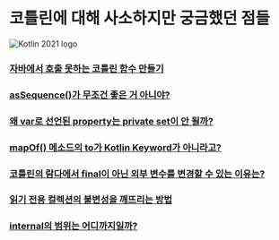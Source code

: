 # 코틀린에 대해 사소하지만 궁금했던 점들

![Kotlin 2021 logo](https://user-images.githubusercontent.com/48639421/122698153-b5f0bf80-d281-11eb-817d-bc3bf9b2db83.png)

### [자바에서 호출 못하는 코틀린 함수 만들기](https://velog.io/@dhwlddjgmanf/%EC%9E%90%EB%B0%94%EC%97%90%EC%84%9C-%ED%98%B8%EC%B6%9C-%EB%AA%BB%ED%95%98%EB%8A%94-%EC%BD%94%ED%8B%80%EB%A6%B0-%ED%95%A8%EC%88%98-%EB%A7%8C%EB%93%A4%EA%B8%B0)  
### [asSequence()가 무조건 좋은 거 아니야?](https://velog.io/@dhwlddjgmanf/Kotlin-asSequence-vs-non-asSequence)  
### [왜 var로 선언된 property는 private set이 안 될까?](https://velog.io/@dhwlddjgmanf/%EC%99%9C-var%EB%A1%9C-%EC%84%A0%EC%96%B8%EB%90%9C-property%EB%8A%94-private-set%EC%9D%B4-%EC%95%88-%EB%90%A0%EA%B9%8C)  
### [mapOf() 메소드의 to가 Kotlin Keyword가 아니라고?](https://velog.io/@dhwlddjgmanf/mapOf-%EB%A9%94%EC%86%8C%EB%93%9C%EC%9D%98-to%EA%B0%80-Kotlin-Keyword%EA%B0%80-%EC%95%84%EB%8B%88%EB%9D%BC%EA%B3%A0)  
### [코틀린의 람다에서 final이 아닌 외부 변수를 변경할 수 있는 이유는?](https://github.com/technical-learn-room/kotlin-learn/wiki/%EC%9E%90%EB%B0%94%EC%97%90%EC%84%A0-%EC%95%88-%EB%90%98%EB%8A%94%EB%8D%B0-%EC%BD%94%ED%8B%80%EB%A6%B0%EC%9D%98-%EB%9E%8C%EB%8B%A4%EC%97%90%EC%84%9C-final%EC%9D%B4-%EC%95%84%EB%8B%8C-%EC%99%B8%EB%B6%80-%EB%B3%80%EC%88%98%EB%A5%BC-%EB%B3%80%EA%B2%BD%ED%95%A0-%EC%88%98-%EC%9E%88%EB%8A%94-%EC%9D%B4%EC%9C%A0%EB%8A%94%3F)  
### [읽기 전용 컬렉션의 불변성을 깨뜨리는 방법](https://github.com/technical-learn-room/kotlin-learn/wiki/%EC%9D%BD%EA%B8%B0-%EC%A0%84%EC%9A%A9-%EC%BB%AC%EB%A0%89%EC%85%98%EC%9D%98-%EB%B6%88%EB%B3%80%EC%84%B1%EC%9D%84-%EA%B9%A8%EB%9C%A8%EB%A6%AC%EB%8A%94-%EB%B0%A9%EB%B2%95)  
### [internal의 범위는 어디까지일까?](https://github.com/technical-learn-room/kotlin-learn/wiki/internal%EC%9D%98-%EB%B2%94%EC%9C%84%EB%8A%94-%EC%96%B4%EB%94%94%EA%B9%8C%EC%A7%80%EC%9D%BC%EA%B9%8C%3F)  
